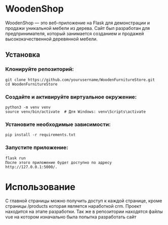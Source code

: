 # WoodenShop
WoodenShop — это веб-приложение на Flask для демонстрации и продажи уникальной мебели из дерева. Сайт был разработан для предпринимателя, который занимается созданием и продажей высококачественной деревянной мебели.
## Установка
### Клонируйте репозиторий:
```
git clone https://github.com/yourusername/WoodenFurnitureStore.git
cd WoodenFurnitureStore
```
### Создайте и активируйте виртуальное окружение:
```
python3 -m venv venv
source venv/bin/activate  # Для Windows: venv\Scripts\activate
```
### Установите необходимые зависимости:
```
pip install -r requirements.txt
```
### Запустите приложение:
```
flask run
После этого приложение будет доступно по адресу http://127.0.0.1:5000/.
```
# Использование
C главной страницы можно получить доступ к каждой странице, кроме страницы /products которая является наработкой crm. Проект находится на этапе разработки. Так же в репозитории находятся файлы vue на котором изначально была попытка разработать сайт

